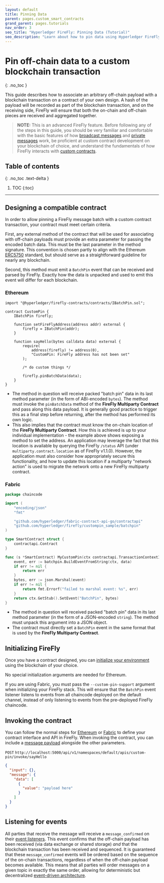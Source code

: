 ```yaml
---
layout: default
title: Pinning Data
parent: pages.custom_smart_contracts
grand_parent: pages.tutorials
nav_order: 3
seo_title: "Hyperledger FireFly: Pinning Data (Tutorial)"
seo_description: "Learn about how to pin data using Hyperledger FireFly as you build a decentralized application."
---
```


# Pin off-chain data to a custom blockchain transaction

{: .no_toc }

This guide describes how to associate an arbitrary off-chain payload with a blockchain transaction on a contract of your own design. A hash of the payload will be recorded as part of the blockchain transaction, and on the receiving side, FireFly will ensure that both the on-chain and off-chain pieces are received and aggregated together.

> **NOTE:** This is an advanced FireFly feature. Before following any of the steps in this guide, you should be very familiar
> and comfortable with the basic features of how [broadcast messages](../broadcast_data.html) and [private messages](../private_send.html)
> work, be proficient at custom contract development on your blockchain of choice, and understand the
> fundamentals of how FireFly interacts with [custom contracts](../).

## Table of contents

{: .no_toc .text-delta }

1. TOC
   {:toc}

---

## Designing a compatible contract

In order to allow pinning a FireFly message batch with a custom contract transaction, your contract must
meet certain criteria.

First, any external method of the contract that will be used for associating with off-chain payloads
must provide an extra parameter for passing the encoded batch data. This must be the last parameter
in the method signature. This convention is chosen partly to align with the Ethereum
[ERC5750](https://eips.ethereum.org/EIPS/eip-5750) standard, but should serve as a straightforward
guideline for nearly any blockchain.

Second, this method must emit a `BatchPin` event that can be received and parsed by FireFly. Exactly how
the data is unpacked and used to emit this event will differ for each blockchain.

### Ethereum

```solidity
import "@hyperledger/firefly-contracts/contracts/IBatchPin.sol";

contract CustomPin {
    IBatchPin firefly;

    function setFireFlyAddress(address addr) external {
        firefly = IBatchPin(addr);
    }

    function sayHello(bytes calldata data) external {
        require(
            address(firefly) != address(0),
            "CustomPin: FireFly address has not been set"
        );

        /* do custom things */

        firefly.pinBatchData(data);
    }
}
```

- The method in question will receive packed "batch pin" data in its last method parameter (in the
  form of ABI-encoded `bytes`). The method must invoke the `pinBatchData` method of the
  **FireFly Multiparty Contract** and pass along this data payload. It is generally good practice to
  trigger this as a final step before returning, after the method has performed its own logic.
- This also implies that the contract must know the on-chain location of the
  **FireFly Multiparty Contract**. How this is achieved is up to your individual implementation -
  the example above shows exposing a method to set the address. An application may leverage the fact that
  this location is available by querying the FireFly
  `/status` API (under `multiparty.contract.location` as of FireFly v1.1.0). However, the application must
  also consider how appropriately secure this functionality, and how to update this location if a multiparty
  "network action" is used to migrate the network onto a new FireFly multiparty contract.

### Fabric

```go
package chaincode

import (
	"encoding/json"
	"fmt"

	"github.com/hyperledger/fabric-contract-api-go/contractapi"
	"github.com/hyperledger/firefly/custompin_sample/batchpin"
)

type SmartContract struct {
	contractapi.Contract
}

func (s *SmartContract) MyCustomPin(ctx contractapi.TransactionContextInterface, data string) error {
	event, err := batchpin.BuildEventFromString(ctx, data)
	if err != nil {
		return err
	}
	bytes, err := json.Marshal(event)
	if err != nil {
		return fmt.Errorf("failed to marshal event: %s", err)
	}
	return ctx.GetStub().SetEvent("BatchPin", bytes)
}
```

- The method in question will received packed "batch pin" data in its last method parameter (in the
  form of a JSON-encoded `string`). The method must unpack this argument into a JSON object.
- The contract must directly set a `BatchPin` event in the same format that is used by the
  **FireFly Multiparty Contract**.

## Initializing FireFly

Once you have a contract designed, you can [initialize your environment](../../gettingstarted/setup_env.html)
using the blockchain of your choice.

No special initialization arguments are needed for Ethereum.

If you are using Fabric, you must pass the `--custom-pin-support` argument when initializing your
FireFly stack. This will ensure that the `BatchPin` event listener listens to events from all chaincode
deployed on the default channel, instead of only listening to events from the pre-deployed FireFly chaincode.

## Invoking the contract

You can follow the normal steps for [Ethereum](./ethereum.md) or [Fabric](./fabric.md) to define your contract
interface and API in FireFly. When invoking the contract, you can include a [message payload](../../reference/types/message.html)
alongside the other parameters.

`POST` `http://localhost:5000/api/v1/namespaces/default/apis/custom-pin/invoke/sayHello`

```json
{
  "input": {},
  "message": {
    "data": [
      {
        "value": "payload here"
      }
    ]
  }
}
```

## Listening for events

All parties that receive the message will receive a `message_confirmed` on their [event listeners](../events.html).
This event confirms that the off-chain payload has been received (via data exchange or shared storage) _and_
that the blockchain transaction has been received and sequenced. It is guaranteed that these `message_confirmed`
events will be ordered based on the sequence of the on-chain transactions, regardless of when the off-chain
payload becomes available. This means that all parties will order messages on a given topic in exactly the
same order, allowing for deterministic but decentralized [event-driven architecture](../../reference/events.html).
